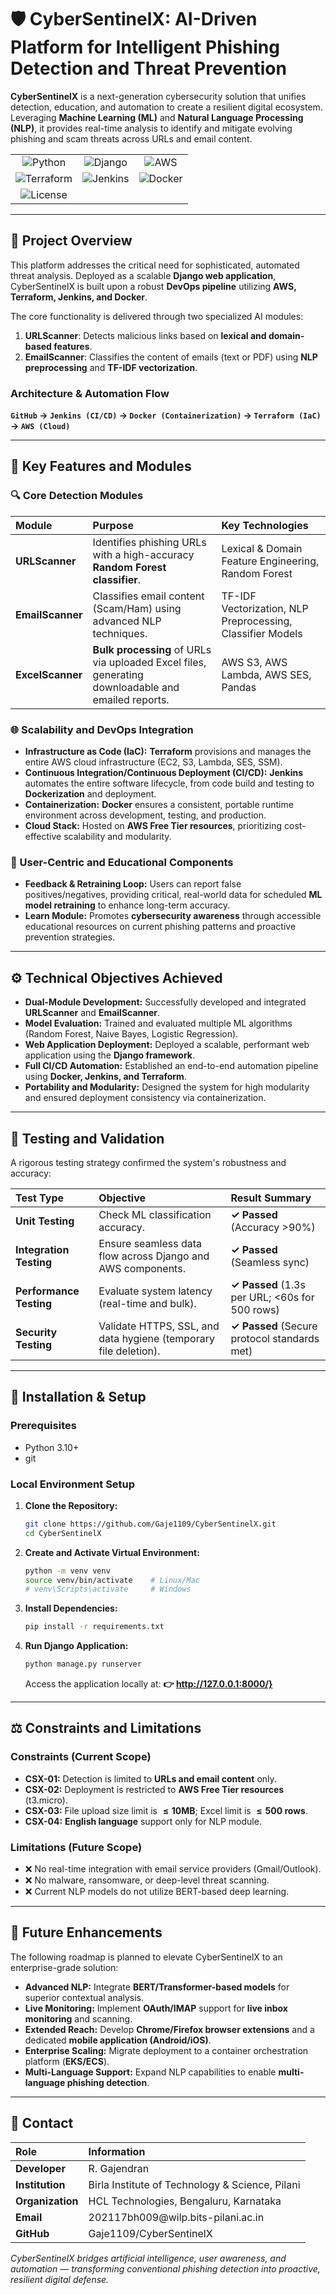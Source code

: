 # 🛡️ CyberSentinelX: AI-Driven Platform for Intelligent Phishing Detection and Threat Prevention

**CyberSentinelX** is a next-generation cybersecurity solution that unifies detection, education, and automation to create a resilient digital ecosystem. Leveraging **Machine Learning (ML)** and **Natural Language Processing (NLP)**, it provides real-time analysis to identify and mitigate evolving phishing and scam threats across URLs and email content.

|                                                                         | | |
|:-----------------------------------------------------------------------:| :---: | :---: |
|      ![Python](https://img.shields.io/badge/Python-3.11+-blue.svg)      | ![Django](https://img.shields.io/badge/Django-Framework-success.svg) | ![AWS](https://img.shields.io/badge/AWS-Cloud-orange.svg) |
| ![Terraform](https://img.shields.io/badge/Terraform-IaC-blueviolet.svg) | ![Jenkins](https://img.shields.io/badge/Jenkins-CI%2FCD-red.svg) | ![Docker](https://img.shields.io/badge/Docker-Containerization-2496ED.svg) |
|     ![License](https://img.shields.io/badge/License-MIT-green.svg)      | | |

---

## 📘 Project Overview

This platform addresses the critical need for sophisticated, automated threat analysis. Deployed as a scalable **Django web application**, CyberSentinelX is built upon a robust **DevOps pipeline** utilizing **AWS, Terraform, Jenkins, and Docker**.

The core functionality is delivered through two specialized AI modules:

1.  **URLScanner**: Detects malicious links based on **lexical and domain-based features**.
2.  **EmailScanner**: Classifies the content of emails (text or PDF) using **NLP preprocessing** and **TF-IDF vectorization**.

### Architecture & Automation Flow

**`GitHub` → `Jenkins (CI/CD)` → `Docker (Containerization)` → `Terraform (IaC)` → `AWS (Cloud)`**

---

## 🧠 Key Features and Modules

### 🔍 Core Detection Modules

| Module | Purpose | Key Technologies |
| :--- | :--- | :--- |
| **URLScanner** | Identifies phishing URLs with a high-accuracy **Random Forest classifier**. | Lexical & Domain Feature Engineering, Random Forest |
| **EmailScanner** | Classifies email content (Scam/Ham) using advanced NLP techniques. | TF-IDF Vectorization, NLP Preprocessing, Classifier Models |
| **ExcelScanner** | **Bulk processing** of URLs via uploaded Excel files, generating downloadable and emailed reports. | AWS S3, AWS Lambda, AWS SES, Pandas |

### 🌐 Scalability and DevOps Integration

* **Infrastructure as Code (IaC):** **Terraform** provisions and manages the entire AWS cloud infrastructure ($\text{EC2, S3, Lambda, SES, SSM}$).
* **Continuous Integration/Continuous Deployment (CI/CD):** **Jenkins** automates the entire software lifecycle, from code build and testing to **Dockerization** and deployment.
* **Containerization:** **Docker** ensures a consistent, portable runtime environment across development, testing, and production.
* **Cloud Stack:** Hosted on **AWS Free Tier resources**, prioritizing cost-effective scalability and modularity.

### 🔄 User-Centric and Educational Components

* **Feedback & Retraining Loop:** Users can report false positives/negatives, providing critical, real-world data for scheduled **ML model retraining** to enhance long-term accuracy.
* **Learn Module:** Promotes **cybersecurity awareness** through accessible educational resources on current phishing patterns and proactive prevention strategies.

---

## ⚙️ Technical Objectives Achieved

* **Dual-Module Development:** Successfully developed and integrated **URLScanner** and **EmailScanner**.
* **Model Evaluation:** Trained and evaluated multiple ML algorithms ($\text{Random Forest, Naive Bayes, Logistic Regression}$).
* **Web Application Deployment:** Deployed a scalable, performant web application using the **Django framework**.
* **Full CI/CD Automation:** Established an end-to-end automation pipeline using **Docker, Jenkins, and Terraform**.
* **Portability and Modularity:** Designed the system for high modularity and ensured deployment consistency via containerization.

---

## 🧪 Testing and Validation

A rigorous testing strategy confirmed the system's robustness and accuracy:

| Test Type | Objective | Result Summary |
| :--- | :--- | :--- |
| **Unit Testing** | Check ML classification accuracy. | **$\checkmark$ Passed** ($\text{Accuracy >90%}$) |
| **Integration Testing** | Ensure seamless data flow across Django and AWS components. | **$\checkmark$ Passed** (Seamless sync) |
| **Performance Testing** | Evaluate system latency (real-time and bulk). | **$\checkmark$ Passed** ($\text{1.3s}$ per URL; $\text{<60s}$ for $\text{500}$ rows) |
| **Security Testing** | Validate $\text{HTTPS, SSL}$, and data hygiene (temporary file deletion). | **$\checkmark$ Passed** (Secure protocol standards met) |

---

## 🧰 Installation & Setup

### Prerequisites

* Python 3.10+
* $\text{git}$

### Local Environment Setup

1.  **Clone the Repository:**
    ```bash
    git clone https://github.com/Gaje1109/CyberSentinelX.git
    cd CyberSentinelX
    ```
2.  **Create and Activate Virtual Environment:**
    ```bash
    python -m venv venv
    source venv/bin/activate    # Linux/Mac
    # venv\Scripts\activate     # Windows
    ```
3.  **Install Dependencies:**
    ```bash
    pip install -r requirements.txt
    ```
4.  **Run Django Application:**
    ```bash
    python manage.py runserver
    ```
    Access the application locally at: **👉 http://127.0.0.1:8000/}**

---

## ⚖️ Constraints and Limitations

### Constraints (Current Scope)

* **CSX-01:** Detection is limited to **URLs and email content** only.
* **CSX-02:** Deployment is restricted to **AWS Free Tier resources** ($\text{t3.micro}$).
* **CSX-03:** File upload size limit is **$\le 10 \text{MB}$**; Excel limit is **$\le 500$ rows**.
* **CSX-04:** **English language** support only for NLP module.

### Limitations (Future Scope)

* ❌ No real-time integration with email service providers ($\text{Gmail/Outlook}$).
* ❌ No malware, ransomware, or deep-level threat scanning.
* ❌ Current NLP models do not utilize $\text{BERT}$-based deep learning.

---

## 🚀 Future Enhancements

The following roadmap is planned to elevate CyberSentinelX to an enterprise-grade solution:

* **Advanced NLP:** Integrate **$\text{BERT}$/Transformer-based models** for superior contextual analysis.
* **Live Monitoring:** Implement **OAuth/IMAP** support for **live inbox monitoring** and scanning.
* **Extended Reach:** Develop **Chrome/Firefox browser extensions** and a dedicated **mobile application ($\text{Android/iOS}$)**.
* **Enterprise Scaling:** Migrate deployment to a container orchestration platform (**$\text{EKS/ECS}$**).
* **Multi-Language Support:** Expand NLP capabilities to enable **multi-language phishing detection**.

---

## 📧 Contact

| Role | Information |
| :--- | :--- |
| **Developer** | R. Gajendran |
| **Institution** | Birla Institute of Technology & Science, Pilani |
| **Organization** | HCL Technologies, Bengaluru, Karnataka |
| **Email** | $\text{202117bh009@wilp.bits-pilani.ac.in}$ |
| **GitHub** | $\text{Gaje1109/CyberSentinelX}$ |

*CyberSentinelX bridges artificial intelligence, user awareness, and automation — transforming conventional phishing detection into proactive, resilient digital defense.*